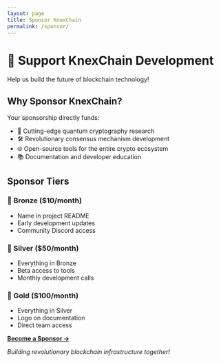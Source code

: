 ```yaml
---
layout: page
title: Sponsor KnexChain
permalink: /sponsor/
---
```


# 💝 Support KnexChain Development

Help us build the future of blockchain technology!

## Why Sponsor KnexChain?

Your sponsorship directly funds:
- 🔬 Cutting-edge quantum cryptography research
- 🛠️ Revolutionary consensus mechanism development
- 🌐 Open-source tools for the entire crypto ecosystem
- 📚 Documentation and developer education

## Sponsor Tiers

### 🥉 Bronze ($10/month)
- Name in project README
- Early development updates
- Community Discord access

### 🥈 Silver ($50/month)
- Everything in Bronze
- Beta access to tools
- Monthly development calls

### 🥇 Gold ($100/month)
- Everything in Silver
- Logo on documentation
- Direct team access

[**Become a Sponsor →**](https://github.com/sponsors/lifehackcheater)

*Building revolutionary blockchain infrastructure together!*
